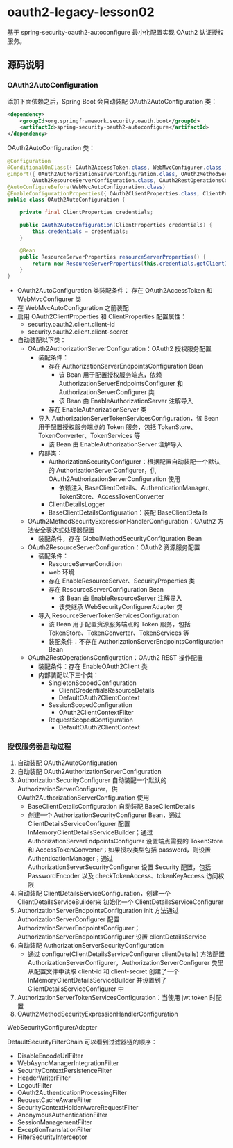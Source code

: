 # oauth2-legacy-lesson02

基于 spring-security-oauth2-autoconfigure 最小化配置实现 OAuth2 认证授权服务。

## 源码说明

### OAuth2AutoConfiguration

添加下面依赖之后，Spring Boot 会自动装配 OAuth2AutoConfiguration 类：

```xml
<dependency>
    <groupId>org.springframework.security.oauth.boot</groupId>
    <artifactId>spring-security-oauth2-autoconfigure</artifactId>
</dependency>
```

OAuth2AutoConfiguration 类：

```java
@Configuration
@ConditionalOnClass({ OAuth2AccessToken.class, WebMvcConfigurer.class })
@Import({ OAuth2AuthorizationServerConfiguration.class, OAuth2MethodSecurityExpressionHandlerConfiguration.class,
		OAuth2ResourceServerConfiguration.class, OAuth2RestOperationsConfiguration.class })
@AutoConfigureBefore(WebMvcAutoConfiguration.class)
@EnableConfigurationProperties({ OAuth2ClientProperties.class, ClientProperties.class })
public class OAuth2AutoConfiguration {

	private final ClientProperties credentials;

	public OAuth2AutoConfiguration(ClientProperties credentials) {
		this.credentials = credentials;
	}

	@Bean
	public ResourceServerProperties resourceServerProperties() {
		return new ResourceServerProperties(this.credentials.getClientId(), this.credentials.getClientSecret());
	}
}
```

- OAuth2AutoConfiguration 类装配条件： 存在 OAuth2AccessToken 和 WebMvcConfigurer 类
- 在 WebMvcAutoConfiguration 之前装配
- 启用 OAuth2ClientProperties 和 ClientProperties 配置属性：
    - security.oauth2.client.client-id
    - security.oauth2.client.client-secret
- 自动装配以下类：
    - OAuth2AuthorizationServerConfiguration：OAuth2 授权服务配置
        - 装配条件：
            - 存在 AuthorizationServerEndpointsConfiguration Bean
                - 该 Bean 用于配置授权服务端点，依赖 AuthorizationServerEndpointsConfigurer 和
                  AuthorizationServerConfigurer 类
                - 该 Bean 由 EnableAuthorizationServer 注解导入
            - 存在 EnableAuthorizationServer 类
        - 导入 AuthorizationServerTokenServicesConfiguration，该 Bean 用于配置授权服务端点的 Token 服务，包括
          TokenStore、TokenConverter、TokenServices 等
            - 该 Bean 由 EnableAuthorizationServer 注解导入
      - 内部类：
        - AuthorizationSecurityConfigurer：根据配置自动装配一个默认的 AuthorizationServerConfigurer，供
          OAuth2AuthorizationServerConfiguration 使用
            - 依赖注入 BaseClientDetails、AuthenticationManager、TokenStore、AccessTokenConverter
        - ClientDetailsLogger
        - BaseClientDetailsConfiguration：装配 BaseClientDetails
    - OAuth2MethodSecurityExpressionHandlerConfiguration：OAuth2 方法安全表达式处理器配置
        - 装配条件，存在 GlobalMethodSecurityConfiguration Bean
    - OAuth2ResourceServerConfiguration：OAuth2 资源服务配置
        - 装配条件：
            - ResourceServerCondition
            - web 环境
            - 存在 EnableResourceServer、SecurityProperties 类
            - 存在 ResourceServerConfiguration Bean
                - 该 Bean 由 EnableResourceServer 注解导入
                - 该类继承 WebSecurityConfigurerAdapter 类
        - 导入 ResourceServerTokenServicesConfiguration
            - 该 Bean 用于配置资源服务端点的 Token 服务，包括 TokenStore、TokenConverter、TokenServices 等
            - 装配条件：不存在 AuthorizationServerEndpointsConfiguration Bean
    - OAuth2RestOperationsConfiguration：OAuth2 REST 操作配置
        - 装配条件：存在 EnableOAuth2Client 类
        - 内部装配以下三个类：
            - SingletonScopedConfiguration
                - ClientCredentialsResourceDetails
                - DefaultOAuth2ClientContext
            - SessionScopedConfiguration
                - OAuth2ClientContextFilter
            - RequestScopedConfiguration
                - DefaultOAuth2ClientContext

### 授权服务器启动过程

1. 自动装配 OAuth2AutoConfiguration
2. 自动装配 OAuth2AuthorizationServerConfiguration
3. AuthorizationSecurityConfigurer 自动装配一个默认的 AuthorizationServerConfigurer，供 OAuth2AuthorizationServerConfiguration 使用
   - BaseClientDetailsConfiguration 自动装配 BaseClientDetails
   - 创建一个 AuthorizationSecurityConfigurer Bean，通过 ClientDetailsServiceConfigurer 配置 InMemoryClientDetailsServiceBuilder；通过 AuthorizationServerEndpointsConfigurer 设置端点需要的 TokenStore 和 AccessTokenConverter；如果授权类型包括 password，则设置 AuthenticationManager；通过 AuthorizationServerSecurityConfigurer 设置 Security 配置，包括 PasswordEncoder 以及 checkTokenAccess、tokenKeyAccess 访问权限
4. 自动装配 ClientDetailsServiceConfiguration，创建一个 ClientDetailsServiceBuilder来 初始化一个 ClientDetailsServiceConfigurer
5. AuthorizationServerEndpointsConfiguration init 方法通过 AuthorizationServerConfigurer 配置 AuthorizationServerEndpointsConfigurer；AuthorizationServerEndpointsConfigurer 设置 clientDetailsService
6. 自动装配 AuthorizationServerSecurityConfiguration
   - 通过 configure(ClientDetailsServiceConfigurer clientDetails) 方法配置 AuthorizationServerConfigurer，AuthorizationServerConfigurer 类里从配置文件中读取 client-id 和 client-secret 创建了一个 InMemoryClientDetailsServiceBuilder 并设置到了 ClientDetailsServiceConfigurer 中
7. AuthorizationServerTokenServicesConfiguration：当使用 jwt token 时配置
8. OAuth2MethodSecurityExpressionHandlerConfiguration

WebSecurityConfigurerAdapter

DefaultSecurityFilterChain 可以看到过滤器链的顺序：

* DisableEncodeUrlFilter
* WebAsyncManagerIntegrationFilter
* SecurityContextPersistenceFilter
* HeaderWriterFilter
* LogoutFilter
* OAuth2AuthenticationProcessingFilter
* RequestCacheAwareFilter
* SecurityContextHolderAwareRequestFilter
* AnonymousAuthenticationFilter
* SessionManagementFilter
* ExceptionTranslationFilter
* FilterSecurityInterceptor
